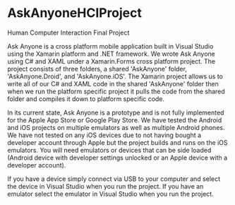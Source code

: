 # AskAnyoneHCIProject
Human Computer Interaction Final Project

Ask Anyone is a cross platform mobile application built in Visual Studio using the Xamarin platform and .NET framework.
We wrote Ask Anyone using C# and XAML under a Xamarin.Forms cross platform project. The project consists of three folders, a shared 'AskAnyone' folder, 'AskAnyone.Droid', and 'AskAnyone.iOS'. The Xamarin project allows us to write all of our C# and XAML code in the shared 'AskAnyone' folder then when we run the platform specific project it pulls the code from the shared folder and compiles it down to platform specific code.

In its current state, Ask Anyone is a prototype and is not fully implemented for the Apple App Store or Google Play Store.
We have tested the Android and iOS projects on multiple emulators as well as multiple Android phones.
We have not tested on any iOS devices due to not having bought a developer account through Apple but the project builds and runs on the iOS emulators. You will need emulators or devices that can be side loaded (Android device with developer settings unlocked or an Apple device with a developer account). 

If you have a device simply connect via USB to your computer and select the device in Visual Studio when you run the project. 
If you have an emulator select the emulator in Visual Studio when you run the project.
